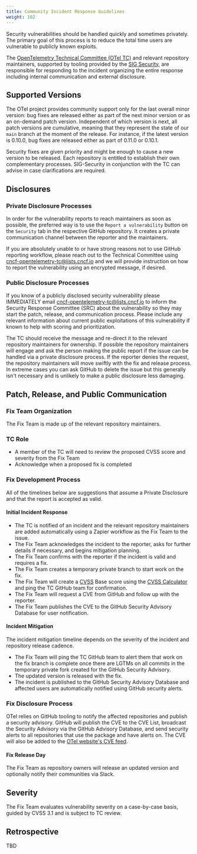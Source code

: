 ```yaml
---
title: Community Incident Response Guidelines
weight: 102
---
```


Security vulnerabilities should be handled quickly and sometimes privately. The
primary goal of this process is to reduce the total time users are vulnerable to
publicly known exploits.

The [OpenTelemetry Technical Committee (OTel TC)](https://github.com/open-telemetry/community/blob/main/tech-committee-charter.md) and relevant repository
maintainers, supported by tooling provided by the [SIG Security](https://github.com/open-telemetry/sig-security), are responsible
for responding to the incident organizing the entire response including internal
communication and external disclosure.

## Supported Versions

The OTel project provides community support only for the last overall minor
version: bug fixes are released either as part of the next minor version or as
an on-demand patch version. Independent of which version is next, all patch
versions are cumulative, meaning that they represent the state of our `main`
branch at the moment of the release. For instance, if the latest version is
0.10.0, bug fixes are released either as part of 0.11.0 or 0.10.1.

Security fixes are given priority and might be enough to cause a new version to
be released. Each repository is entitled to establish their own complementary
processes. SIG-Security in conjunction with the TC can advise in case
clarifications are required.

## Disclosures

### Private Disclosure Processes

In order for the vulnerability reports to reach maintainers as soon as possible,
the preferred way is to use the `Report a vulnerability` button on the
`Security` tab in the respective GitHub repository. It creates a private
communication channel between the reporter and the maintainers.

If you are absolutely unable to or have strong reasons not to use GitHub
reporting workflow, please reach out to the Technical Committee using
[cncf-opentelemetry-tc@lists.cncf.io](mailto:cncf-opentelemetry-tc@lists.cncf.io)
and we will provide instruction on how to report the vulnerability using an
encrypted message, if desired.

### Public Disclosure Processes

If you know of a publicly disclosed security vulnerability please IMMEDIATELY
email
[cncf-opentelemetry-tc@lists.cncf.io](mailto:cncf-opentelemetry-tc@lists.cncf.io)
to inform the Security Response Committee (SRC) about the vulnerability so they
may start the patch, release, and communication process. Please include any
relevant information about current public exploitations of this vulnerability if
known to help with scoring and prioritization.

The TC should receive the message and re-direct it to the relevant repository
maintainers for ownership. If possible the repository maintainers will engage
and ask the person making the public report if the issue can be handled via a
private disclosure process. If the reporter denies the request, the repository
maintainers will move swiftly with the fix and release process. In extreme cases
you can ask GitHub to delete the issue but this generally isn't necessary and is
unlikely to make a public disclosure less damaging.

## Patch, Release, and Public Communication

### Fix Team Organization

The Fix Team is made up of the relevant repository maintainers.

### TC Role

- A member of the TC will need to review the proposed CVSS score and severity
  from the Fix Team
- Acknowledge when a proposed fix is completed

### Fix Development Process

All of the timelines below are suggestions that assume a Private Disclosure and
that the report is accepted as valid.

#### Initial Incident Response

- The TC is notified of an incident and the relevant repository maintainers are
  added automatically using a Zapier workflow as the Fix Team to the issue.
- The Fix Team acknowledges the incident to the reporter, asks for further
  details if necessary, and begins mitigation planning.
- The Fix Team confirms with the reporter if the incident is valid and requires
  a fix.
- The Fix Team creates a temporary private branch to start work on the fix.
- The Fix Team will create a
  [CVSS](https://www.first.org/cvss/specification-document) Base score using the
  [CVSS Calculator](https://www.first.org/cvss/calculator/3.1) and ping the TC
  GitHub team for confirmation.
- The Fix Team will request a CVE from GitHub and follow up with the reporter.
- The Fix Team publishes the CVE to the GitHub Security Advisory Database for
  user notification.

#### Incident Mitigation

The incident mitigation timeline depends on the severity of the incident and
repository release cadence.

- The Fix Team will ping the TC GitHub team to alert them that work on the fix
  branch is complete once there are LGTMs on all commits in the temporary
  private fork created for the GitHub Security Advisory.
- The updated version is released with the fix.
- The incident is published to the GitHub Security Advisory Database and
  affected users are automatically notified using GitHub security alerts.

### Fix Disclosure Process

OTel relies on GitHub tooling to notify the affected repositories and publish a
security advisory. GitHub will publish the CVE to the CVE List, broadcast the
Security Advisory via the GitHub Advisory Database, and send security alerts to
all repositories that use the package and have alerts on. The CVE will also be
added to the [OTel website's CVE feed](./cve).

#### Fix Release Day

The Fix Team as repository owners will release an updated version and optionally
notify their communities via Slack.

## Severity

The Fix Team evaluates vulnerability severity on a case-by-case basis, guided by
CVSS 3.1 and is subject to TC review.

## Retrospective

TBD
